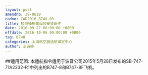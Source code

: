 ```yaml
---
layout: post
amendno: 39-8819
cadno: CAD2016-B748-03
title: 检测桶形螺母和安装新件
date: 2016-09-27 00:00:00 +0800
effdate: 2016-10-06 00:00:00 +0800
tag: B748
categories: 上海航空器适航审定中心
author: 王诗婷
---
```


##适用范围:
本适航指令适用于波音公司2015年5月28日发布的SB-747-71A2332-R1中列出的B747-8和B747-8F飞机。

